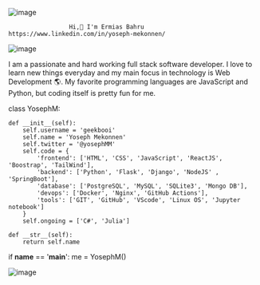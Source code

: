 ![image](https://user-images.githubusercontent.com/99346437/200465143-d0678ca6-08e1-4918-97cc-b30589323088.png)

                     Hi,👋 I'm Ermias Bahru https://www.linkedin.com/in/yoseph-mekonnen/
   ![image](https://user-images.githubusercontent.com/99346437/200468719-6c7b7fae-193f-4f6c-83bc-309c020261f5.png)

I am a passionate and hard working full stack software developer. I love to learn new things everyday and my main focus in technology is Web Development 🌎. My favorite programming languages are JavaScript and Python, but coding itself is pretty fun for me.

class YosephM:

    def __init__(self):
        self.username = 'geekbooi'
        self.name = 'Yoseph Mekonnen'
        self.twitter = '@yosephMM'
        self.code = {
            'frontend': ['HTML', 'CSS', 'JavaScript', 'ReactJS', 'Boostrap', 'TailWind'],
            'backend': ['Python', 'Flask', 'Django', 'NodeJS' , 'SpringBoot'],
            'database': ['PostgreSQL', 'MySQL', 'SQLite3', 'Mongo DB'],
            'devops': ['Docker', 'Nginx', 'GitHub Actions'],
            'tools': ['GIT', 'GitHub', 'VScode', 'Linux OS', 'Jupyter notebook']
        }
        self.ongoing = ['C#', 'Julia']

    def __str__(self):
        return self.name


if __name__ == '__main__':
    me = YosephM()
    
   ![image](https://user-images.githubusercontent.com/99346437/200469943-66c17ad8-f607-4b47-a09b-68ec21f98abd.png)

 
